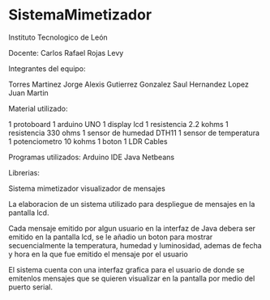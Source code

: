 # SistemaMimetizador

Instituto Tecnologico de León

Docente: Carlos Rafael Rojas Levy

Integrantes del equipo:

Torres Martinez Jorge Alexis
Gutierrez Gonzalez Saul
Hernandez Lopez Juan Martin

Material utilizado:

1 protoboard
1 arduino UNO
1 display lcd
1 resistencia 2.2 kohms
1 resistencia 330 ohms
1 sensor de humedad DTH11
1 sensor de temperatura
1 potenciometro 10 kohms
1 boton
1 LDR
Cables


Programas utilizados:
Arduino IDE
Java Netbeans

Librerias:


Sistema mimetizador visualizador de mensajes

La elaboracion de un sistema utilizado para despliegue de mensajes en la pantalla lcd.

Cada mensaje emitido por algun usuario en la interfaz de Java debera ser emitido en la pantalla lcd, se le añadio un boton para mostrar secuencialmente la temperatura, humedad y luminosidad, ademas de fecha y hora en la que fue emitido el mensaje por el usuario

El sistema cuenta con una interfaz grafica para el usuario de donde se emitenlos mensajes que se quieren visualizar en la pantalla por medio del puerto serial.
